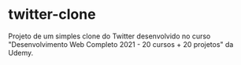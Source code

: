 # twitter-clone
Projeto de um simples clone do Twitter desenvolvido no curso "Desenvolvimento Web Completo 2021 - 20 cursos + 20 projetos" da Udemy.
